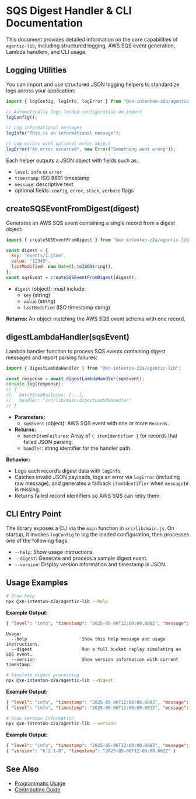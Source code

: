 # SQS Digest Handler & CLI Documentation

This document provides detailed information on the core capabilities of `agentic-lib`, including structured logging, AWS SQS event generation, Lambda handlers, and CLI usage.

## Logging Utilities

You can import and use structured JSON logging helpers to standardize logs across your application:

```js
import { logConfig, logInfo, logError } from "@xn-intenton-z2a/agentic-lib";

// Automatically logs loaded configuration on import
logConfig();

// Log informational messages
logInfo("This is an informational message");

// Log errors with optional error object
logError("An error occurred", new Error("Something went wrong"));
```

Each helper outputs a JSON object with fields such as:

- `level`: `info` or `error`
- `timestamp`: ISO 8601 timestamp
- `message`: descriptive text
- optional fields: `config`, `error`, `stack`, `verbose` flags

## createSQSEventFromDigest(digest)

Generates an AWS SQS event containing a single record from a digest object:

```js
import { createSQSEventFromDigest } from "@xn-intenton-z2a/agentic-lib";

const digest = {
  key: "events/1.json",
  value: "12345",
  lastModified: new Date().toISOString(),
};
const sqsEvent = createSQSEventFromDigest(digest);
```

- `digest` (object): must include:
  - `key` (string)
  - `value` (string)
  - `lastModified` (ISO timestamp string)

**Returns:** An object matching the AWS SQS event schema with one record.

## digestLambdaHandler(sqsEvent)

Lambda handler function to process SQS events containing digest messages and report parsing failures:

```js
import { digestLambdaHandler } from "@xn-intenton-z2a/agentic-lib";

const response = await digestLambdaHandler(sqsEvent);
console.log(response);
// {
//   batchItemFailures: [...],
//   handler: "src/lib/main.digestLambdaHandler"
// }
```

- **Parameters:**
  - `sqsEvent` (object): AWS SQS event with one or more `Records`.
- **Returns:**
  - `batchItemFailures`: Array of `{ itemIdentifier }` for records that failed JSON parsing.
  - `handler`: string identifier for the handler path.

**Behavior:**

- Logs each record’s digest data with `logInfo`.
- Catches invalid JSON payloads, logs an error via `logError` (including raw message), and generates a fallback `itemIdentifier` when `messageId` is missing.
- Returns failed record identifiers so AWS SQS can retry them.

## CLI Entry Point

The library exposes a CLI via the `main` function in `src/lib/main.js`. On startup, it invokes `logConfig` to log the loaded configuration, then processes one of the following flags:

- `--help`: Show usage instructions.
- `--digest`: Generate and process a sample digest event.
- `--version`: Display version information and timestamp in JSON.

## Usage Examples

```bash
# Show help
npx @xn-intenton-z2a/agentic-lib --help
```

**Example Output:**

```json
{ "level": "info", "timestamp": "2025-05-06T12:00:00.000Z", "message": "Configuration loaded", "config": {} }
```
```
Usage:
  --help                     Show this help message and usage instructions.
  --digest                   Run a full bucket replay simulating an SQS event.
  --version                  Show version information with current timestamp.
```

```bash
# Simulate digest processing
npx @xn-intenton-z2a/agentic-lib --digest
```

**Example Output:**

```json
{ "level": "info", "timestamp": "2025-05-06T12:00:00.000Z", "message": "Configuration loaded", "config": {} }
{ "level": "info", "timestamp": "2025-05-06T12:00:00.001Z", "message": "Digest Lambda received event: {...}" }
```

```bash
# Show version information
npx @xn-intenton-z2a/agentic-lib --version
```

**Example Output:**

```json
{ "level": "info", "timestamp": "2025-05-06T12:00:00.000Z", "message": "Configuration loaded", "config": {} }
{ "version": "6.2.1-0", "timestamp": "2025-05-06T12:00:00.002Z" }
```

## See Also

- [Programmatic Usage](../README.md)
- [Contributing Guide](../../CONTRIBUTING.md)